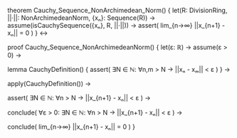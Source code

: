 theorem Cauchy_Sequence_NonArchimedean_Norm() {
  let(R: DivisionRing, ||·||: NonArchimedeanNorm, {xₙ}: Sequence(R)) →
  assume(isCauchySequence({xₙ}, R, ||·||)) →
  assert(
    lim_{n→∞} ||x_{n+1} - xₙ|| = 0
  )
} ↔

proof Cauchy_Sequence_NonArchimedeanNorm() {
  let(ε: ℝ) →
  assume(ε > 0) →
  
  lemma CauchyDefinition() {
    assert(
      ∃N ∈ ℕ: ∀n,m > N →
      ||xₙ - xₘ|| < ε
    )
  } →
  
  apply(CauchyDefinition()) →
  
  assert(
    ∃N ∈ ℕ: ∀n > N →
    ||x_{n+1} - xₙ|| < ε
  ) →
  
  conclude(
    ∀ε > 0: ∃N ∈ ℕ: ∀n > N →
    ||x_{n+1} - xₙ|| < ε
  ) →
  
  conclude(
    lim_{n→∞} ||x_{n+1} - xₙ|| = 0
  )
}